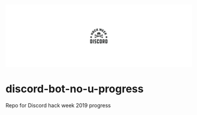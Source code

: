 ![Discord Hack Week](images/banner.png)

# discord-bot-no-u-progress
Repo for Discord hack week 2019 progress
